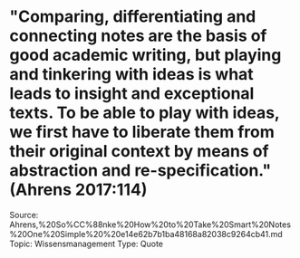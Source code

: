 # "Comparing, differentiating and connecting notes are the basis of good academic writing, but playing and tinkering with ideas is what leads to insight and exceptional texts. To be able to play with ideas, we first have to liberate them from their original context by means of abstraction and re-specification." (Ahrens 2017:114)

Source: Ahrens,%20So%CC%88nke%20How%20to%20Take%20Smart%20Notes%20One%20Simple%20%20e14e62b7b1ba48168a82038c9264cb41.md
Topic: Wissensmanagement
Type: Quote